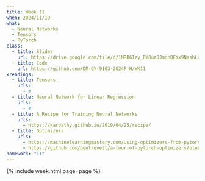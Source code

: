 ```yaml
---
title: Week 11
when: 2024/11/19
what:
  - Neural Networks
  - Tensors
  - PyTorch
class:
  - title: Slides
    url: https://drive.google.com/file/d/1MRB61zy_PY8ua3JmonQFmx9NashLa6wo/
  - title: Code
    url: https://github.com/DM-GY-9103-2024F-H/WK11
xreadings:
  - title: Tensors
    urls:
      - #
  - title: Neural Network for Linear Regression
    urls:
      - #
  - title: A Recipe for Training Neural Networks
    urls:
      - https://karpathy.github.io/2019/04/25/recipe/
  - title: Optimizers
    urls:
      - https://machinelearningmastery.com/using-optimizers-from-pytorch/
      - https://github.com/bentrevett/a-tour-of-pytorch-optimizers/blob/main/a-tour-of-pytorch-optimizers.ipynb
homework: "11"
---
```

{% include week.html page=page %}
